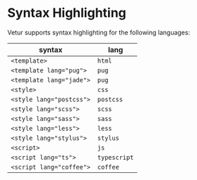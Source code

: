 # Syntax Highlighting

Vetur supports syntax highlighting for the following languages:

|syntax|lang|
|---|---|
|`<template>`|`html`|
|`<template lang="pug">`|`pug`|
|`<template lang="jade">`|`pug`|
|`<style>`|`css`|
|`<style lang="postcss">`|`postcss`|
|`<style lang="scss">`|`scss`|
|`<style lang="sass">`|`sass`|
|`<style lang="less">`|`less`|
|`<style lang="stylus">`|`stylus`|
|`<script>`|`js`|
|`<script lang="ts">`|`typescript`|
|`<script lang="coffee">`|`coffee`|

